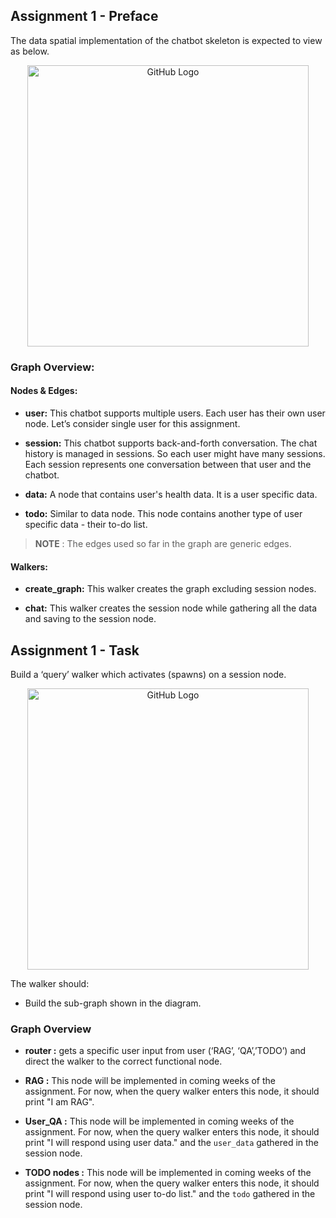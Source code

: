 ## Assignment 1 - Preface

The data spatial implementation of the chatbot skeleton is expected to view as below.

<p align="center">
  <img src="https://github.com/savini98/jac-chat-buddy/blob/main/Images/DSP.png" alt="GitHub Logo" width="450">
</p>

### Graph Overview:

  #### Nodes & Edges:

- **user:** This chatbot supports multiple users. Each user has their own user node. Let’s consider single user for this assignment.

- **session:** This chatbot supports back-and-forth conversation. The chat history is managed in sessions. So each user might have many sessions. Each session represents one conversation between that user and the chatbot.

- **data:** A node that contains user's health data. It is a user specific data.

- **todo:** Similar to data node. This node contains another type of user specific data - their to-do list.

> **NOTE** :
>   The edges used so far in the graph are generic edges.

#### Walkers:

- **create_graph:** This walker creates the graph excluding session nodes.

- **chat:** This walker creates the session node while gathering all the data and saving to the session node.

## Assignment 1 - Task

Build a ‘query’ walker which activates (spawns) on a session node.

<p align="center">
  <img src="https://github.com/savini98/jac-chat-buddy/blob/main/Images/Task_1.png" alt="GitHub Logo" width="450">
</p>

The walker should:
- Build the sub-graph shown in the diagram.

### Graph Overview
- **router :** gets a specific user input from user (‘RAG’, ‘QA’,’TODO’) and direct the walker to the correct functional node.

- **RAG :** This node will be implemented in coming weeks of the assignment. For now, when the query walker enters this node, it should print "I am RAG".

- **User_QA :** This node will be implemented in coming weeks of the assignment. For now, when the query walker enters this node, it should print "I will respond using user data." and the ```user_data``` gathered in the session node.

- **TODO nodes :** This node will be implemented in coming weeks of the assignment. For now, when the query walker enters this node, it should print "I will respond using user to-do list." and the ```todo``` gathered in the session node.
